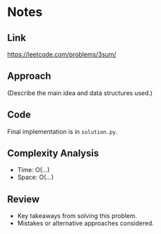 # Notes

## Link
https://leetcode.com/problems/3sum/

## Approach
(Describe the main idea and data structures used.)

## Code
Final implementation is in `solution.py`.

## Complexity Analysis
- Time: O(...)
- Space: O(...)

## Review
- Key takeaways from solving this problem.
- Mistakes or alternative approaches considered.
